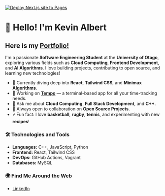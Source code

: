 [![Deploy Next.js site to Pages](https://github.com/TheFifthNinja/TheFifthNinja/actions/workflows/nextjs.yml/badge.svg)](https://github.com/TheFifthNinja/TheFifthNinja/actions/workflows/nextjs.yml)

# 👋 Hello! I'm Kevin Albert
## Here is my [Portfolio!](https://the-fifth-ninja.vercel.app/)

I'm a passionate **Software Engineering Student** at the **University of Otago**, exploring various fields such as **Cloud Computing**, **Frontend Development**, and **AI Algorithms**. I love building projects, contributing to open source, and learning new technologies!

- 🌱 Currently diving deep into **React**, **Tailwind CSS**, and **Minimax Algorithms**.
- 🔭 Working on [**Tempo**](https://github.com/stobitejnr/Tempo) — a terminal-based app for all your time-tracking needs.
- 💬 Ask me about **Cloud Computing**, **Full Stack Development**, and **C++**.
- 🤝 Always open to collaboration on **Open Source Projects**.
- ⚡ Fun fact: I love **basketball**, **rugby**, **tennis**, and experimenting with new **recipes**!

### 🛠️ Technologies and Tools

- **Languages:** C++, JavaScript, Python
- **Frontend:** React, Tailwind CSS
- **DevOps:** GitHub Actions, Vagrant
- **Databases:** MySQL

### 🌍 Find Me Around the Web

- [LinkedIn](https://www.linkedin.com/in/kevin-albert-a2551a217/)